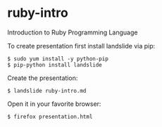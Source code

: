 ruby-intro
==========

Introduction to Ruby Programming Language

To create presentation first install landslide via pip:

    $ sudo yum install -y python-pip
    $ pip-python install landslide

Create the presentation:

    $ landslide ruby-intro.md

Open it in your favorite browser:

    $ firefox presentation.html
